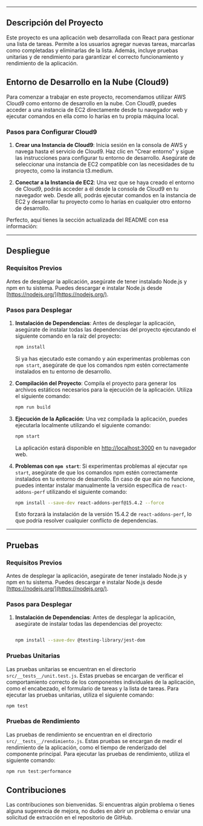 
---

## Descripción del Proyecto

Este proyecto es una aplicación web desarrollada con React para gestionar una lista de tareas. Permite a los usuarios agregar nuevas tareas, marcarlas como completadas y eliminarlas de la lista. Además, incluye pruebas unitarias y de rendimiento para garantizar el correcto funcionamiento y rendimiento de la aplicación.

## Entorno de Desarrollo en la Nube (Cloud9)

Para comenzar a trabajar en este proyecto, recomendamos utilizar AWS Cloud9 como entorno de desarrollo en la nube. Con Cloud9, puedes acceder a una instancia de EC2 directamente desde tu navegador web y ejecutar comandos en ella como lo harías en tu propia máquina local.

### Pasos para Configurar Cloud9

1. **Crear una Instancia de Cloud9**: Inicia sesión en la consola de AWS y navega hasta el servicio de Cloud9. Haz clic en "Crear entorno" y sigue las instrucciones para configurar tu entorno de desarrollo. Asegúrate de seleccionar una instancia de EC2 compatible con las necesidades de tu proyecto, como la instancia t3.medium.

2. **Conectar a la Instancia de EC2**: Una vez que se haya creado el entorno de Cloud9, podrás acceder a él desde la consola de Cloud9 en tu navegador web. Desde allí, podrás ejecutar comandos en la instancia de EC2 y desarrollar tu proyecto como lo harías en cualquier otro entorno de desarrollo.

Perfecto, aquí tienes la sección actualizada del README con esa información:

---

## Despliegue

### Requisitos Previos

Antes de desplegar la aplicación, asegúrate de tener instalado Node.js y npm en tu sistema. Puedes descargar e instalar Node.js desde [https://nodejs.org/](https://nodejs.org/).

### Pasos para Desplegar

1. **Instalación de Dependencias**: Antes de desplegar la aplicación, asegúrate de instalar todas las dependencias del proyecto ejecutando el siguiente comando en la raíz del proyecto:

    ```bash
    npm install
    ```

    Si ya has ejecutado este comando y aún experimentas problemas con `npm start`, asegúrate de que los comandos npm estén correctamente instalados en tu entorno de desarrollo.

2. **Compilación del Proyecto**: Compila el proyecto para generar los archivos estáticos necesarios para la ejecución de la aplicación. Utiliza el siguiente comando:

    ```bash
    npm run build
    ```

3. **Ejecución de la Aplicación**: Una vez compilada la aplicación, puedes ejecutarla localmente utilizando el siguiente comando:

    ```bash
    npm start
    ```

    La aplicación estará disponible en [http://localhost:3000](http://localhost:3000) en tu navegador web.

4. **Problemas con `npm start`**: Si experimentas problemas al ejecutar `npm start`, asegúrate de que los comandos npm estén correctamente instalados en tu entorno de desarrollo. En caso de que aún no funcione, puedes intentar instalar manualmente la versión específica de `react-addons-perf` utilizando el siguiente comando:

    ```bash
    npm install --save-dev react-addons-perf@15.4.2 --force
    ```

    Esto forzará la instalación de la versión 15.4.2 de `react-addons-perf`, lo que podría resolver cualquier conflicto de dependencias.

---

## Pruebas

### Requisitos Previos

Antes de desplegar la aplicación, asegúrate de tener instalado Node.js y npm en tu sistema. Puedes descargar e instalar Node.js desde [https://nodejs.org/](https://nodejs.org/).

### Pasos para Desplegar

1. **Instalación de Dependencias**: Antes de desplegar la aplicación, asegúrate de instalar todas las dependencias del proyecto:


    ```bash

    npm install --save-dev @testing-library/jest-dom

    ```

### Pruebas Unitarias

Las pruebas unitarias se encuentran en el directorio `src/__tests__/unit.test.js`. Estas pruebas se encargan de verificar el comportamiento correcto de los componentes individuales de la aplicación, como el encabezado, el formulario de tareas y la lista de tareas. Para ejecutar las pruebas unitarias, utiliza el siguiente comando:

```bash
npm test
```

### Pruebas de Rendimiento

Las pruebas de rendimiento se encuentran en el directorio `src/__tests__/rendimiento.js`. Estas pruebas se encargan de medir el rendimiento de la aplicación, como el tiempo de renderizado del componente principal. Para ejecutar las pruebas de rendimiento, utiliza el siguiente comando:

```bash
npm run test:performance
```
## Contribuciones

Las contribuciones son bienvenidas. Si encuentras algún problema o tienes alguna sugerencia de mejora, no dudes en abrir un problema o enviar una solicitud de extracción en el repositorio de GitHub.
